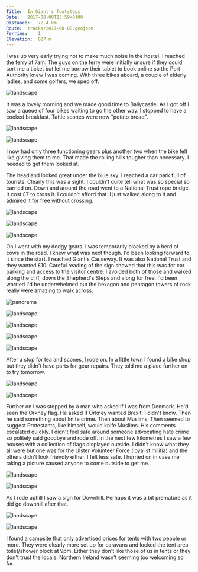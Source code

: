 ```yaml
---
Title:	In Giant's footsteps
Date:	2017-08-08T23:59+0100
Distance:	72.4 km
Route:	tracks/2017-08-08.geojson
Ferries:	1
Elevation:	827 m
---
```


I was up very early trying not to make much noise in the hostel. I reached the ferry at 7am. The guys on the ferry were initially unsure if they could sort me a ticket but let me borrow their tablet to book online so the Port Authority knew I was coming. With three bikes aboard, a couple of elderly ladies, and some golfers, we sped off.

![landscape](https://pbs.twimg.com/media/DGr_x-tXgAAsnE3?format=jpg "Farewell Scotland")

It was a lovely morning and we made good time to Ballycastle. As I got off I saw a queue of four bikes waiting to go the other way. I stopped to have a cooked breakfast. Tattie scones were now "potato bread".

![landscape](https://pbs.twimg.com/media/DGsaglLXsAAzegN?format=jpg "Ballycastle")

![landscape](https://pbs.twimg.com/media/DGsa0X2WAAAsgEC?format=jpg "Queue")

I now had only three functioning gears plus another two when the bike felt like giving them to me. That made the rolling hills tougher than necessary. I needed to get them looked at.

The headland looked great under the blue sky. I reached a car park full of tourists. Clearly this was a sight. I couldn't quite tell what was so special so carried on. Down and around the road went to a National Trust rope bridge. It cost &pound;7 to cross it. I couldn't afford that. I just walked along to it and admired it for free without crossing. 

![landscape](https://pbs.twimg.com/media/DGtk6ozXgAEH2Ak?format=jpg "Blue sky and headland")

![landscape](https://pbs.twimg.com/media/DGtk_2TXYAE-5iM?format=jpg "cliffs")

![landscape](https://pbs.twimg.com/media/DGtlciNWAAACxgo?format=jpg "Rope bridge")

On I went with my dodgy gears. I was temporarily blocked by a herd of cows in the road. I knew what was next though. I'd been looking forward to it since the start. I reached Giant's Causeway. It was also National Trust and they wanted &pound;10. Careful reading of the sign showed that this was for car parking and access to the visitor centre. I avoided both of those and walked along the cliff, down the Shepherd's Steps and along for free. I'd been worried I'd be underwhelmed but the hexagon and pentagon towers of rock really were amazing to walk across.

![panorama](https://pbs.twimg.com/media/DGtlnGCWsAAP7rv?format=jpg "Looking north")

![landscape](https://pbs.twimg.com/media/DGtl5wyWAAAnydL?format=jpg "road block")

![landscape](https://pbs.twimg.com/media/DGtmQ2QXoAA7qmX?format=jpg "Looking west")

![landscape](https://pbs.twimg.com/media/DGtmdgOXkAEq25g?format=jpg "Giant's Causeway")

![landscape](https://pbs.twimg.com/media/DGtnVAUWAAAvtoZ?format=jpg "Giant's Causeway")

After a stop for tea and scones, I rode on. In a little town I found a bike shop but they didn't have parts for gear repairs. They told me a place further on to try tomorrow.

![landscape](https://pbs.twimg.com/media/DGtn7RaWAAAT8im?format=jpg "Dunluce castle")

![landscape](https://pbs.twimg.com/media/DGtoFuVXgAAEcE5?format=jpg "Whiterocks beach")

Further on I was stopped by a man who asked if I was from Denmark. He'd seen the Orkney flag. He asked if Orkney wanted Brexit. I didn't know. Then he said something about knife crime. Then about Muslims. Then seemed to suggest Protestants, like himself, would knife Muslims. His comments escalated quickly. I didn't feel safe around someone advocating hate crime so politely said goodbye and rode off. In the next few kilometres I saw a few houses with a collection of flags displayed outside. I didn't know what they all were but one was for the Ulster Volunteer Force (loyalist militia) and the others didn't look friendly either. I felt less safe. I hurried on in case me taking a picture caused anyone to come outside to get me.

![landscape](https://pbs.twimg.com/media/DGuQL7XXkAQ4Tzp?format=jpg "Flags")

![landscape](https://pbs.twimg.com/media/DGugWXhXgAAP9kK?format=jpg "Flatter than Norway and Scotland")

As I rode uphill I saw a sign for Downhill. Perhaps it was a bit premature as it did go downhill after that.

![landscape](https://pbs.twimg.com/media/DGuhDsMWsAAnzfs?format=jpg "Downhill from here")

![landscape](https://pbs.twimg.com/media/DGuhOEBXYAI-uuR?format=jpg "Ruin on the hill")

I found a campsite that only advertised prices for tents with two people or more. They were clearly more set up for caravans and locked the tent area toilet/shower block at 9pm. Either they don't like those of us in tents or they don't trust the locals. Northern Ireland wasn't seeming too welcoming so far.


